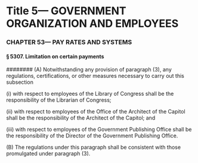 
# Title 5— GOVERNMENT ORGANIZATION AND EMPLOYEES
### CHAPTER 53— PAY RATES AND SYSTEMS
#### § 5307. Limitation on certain payments
######## (A) Notwithstanding any provision of paragraph (3), any regulations, certifications, or other measures necessary to carry out this subsection

(i) with respect to employees of the Library of Congress shall be the responsibility of the Librarian of Congress;

(ii) with respect to employees of the Office of the Architect of the Capitol shall be the responsibility of the Architect of the Capitol; and

(iii) with respect to employees of the Government Publishing Office shall be the responsibility of the Director of the Government Publishing Office.

(B) The regulations under this paragraph shall be consistent with those promulgated under paragraph (3).
